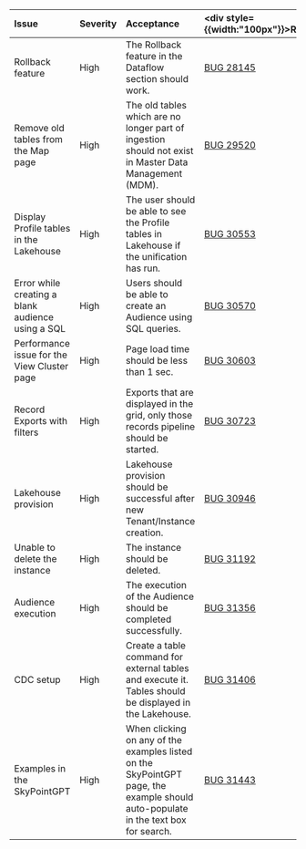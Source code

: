|Issue|Severity|Acceptance|<div style={{width:"100px"}}>Reference</div>|| :- | :- | :- | :- ||Rollback feature|High|The Rollback feature in the Dataflow section should work.|[BUG 28145](https://dev.azure.com/skypointgroup/skypoint/_workitems/edit/28145)||Remove old tables from the Map page|High|The old tables which are no longer part of ingestion should not exist in Master Data Management (MDM).|[BUG 29520](https://dev.azure.com/skypointgroup/skypoint/_workitems/edit/29520)||Display Profile tables in the Lakehouse|High|The user should be able to see the Profile tables in Lakehouse if the unification has run.|[BUG 30553](https://dev.azure.com/skypointgroup/skypoint/_workitems/edit/30553)||Error while creating a blank audience using a SQL|High|Users should be able to create an Audience using SQL queries.|[BUG 30570](https://dev.azure.com/skypointgroup/skypoint/_workitems/edit/30570)||Performance issue for the View Cluster page|High|Page load time should be less than 1 sec.|[BUG 30603](https://dev.azure.com/skypointgroup/skypoint/_workitems/edit/30603)||Record Exports with filters|High|Exports that are displayed in the grid, only those records pipeline should be started.|[BUG 30723](https://dev.azure.com/skypointgroup/skypoint/_workitems/edit/30723)||Lakehouse provision|High|Lakehouse provision should be successful after new Tenant/Instance creation.|[BUG 30946](https://dev.azure.com/skypointgroup/skypoint/_workitems/edit/30946)||Unable to delete the instance|High|The instance should be deleted. |[BUG 31192](https://dev.azure.com/skypointgroup/skypoint/_workitems/edit/31192)||Audience execution|High|The execution of the Audience should be completed successfully.|[BUG 31356](https://dev.azure.com/skypointgroup/skypoint/_workitems/edit/31356)||CDC setup|High|Create a table command for external tables and execute it. Tables should be displayed in the Lakehouse.|[BUG 31406](https://dev.azure.com/skypointgroup/skypoint/_workitems/edit/31406)||Examples in the SkyPointGPT|High|When clicking on any of the examples listed on the SkyPointGPT page, the example should auto-populate in the text box for search.|[BUG 31443](https://dev.azure.com/skypointgroup/skypoint/_workitems/edit/31443)|